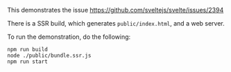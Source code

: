 This demonstrates the issue https://github.com/sveltejs/svelte/issues/2394

There is a SSR build, which generates `public/index.html`, and a web server.

To run the demonstration, do the following:

```shell
npm run build
node ./public/bundle.ssr.js
npm run start
```